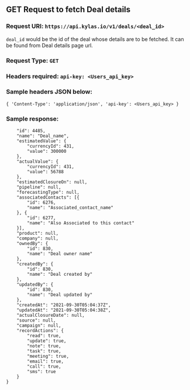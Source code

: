 ## GET Request to fetch Deal details

### Request URl: `https://api.kylas.io/v1/deals/<deal_id>`

`deal_id` would be the id of the deal whose details are to be fetched. It can be found from Deal details page url.

### Request Type: `GET`
### Headers required: `api-key: <Users_api_key>`

### Sample headers JSON below:

`{
	'Content-Type': 'application/json',
	'api-key': <Users_api_key>
}`

### Sample response:

```{
	"id": 4485,
	"name": "Deal_name",
	"estimatedValue": {
		"currencyId": 431,
		"value": 300000
	},
	"actualValue": {
		"currencyId": 431,
		"value": 56788
	},
	"estimatedClosureOn": null,
	"pipeline": null,
	"forecastingType": null,
	"associatedContacts": [{
		"id": 6276,
		"name": "Associated_contact_name"
	}, {
		"id": 6277,
		"name": "Also Associated to this contact"
	}],
	"product": null,
	"company": null,
	"ownedBy": {
		"id": 830,
		"name": "Deal owner name"
	},
	"createdBy": {
		"id": 830,
		"name": "Deal created by"
	},
	"updatedBy": {
		"id": 830,
		"name": "Deal updated by"
	},
	"createdAt": "2021-09-30T05:04:37Z",
	"updatedAt": "2021-09-30T05:04:38Z",
	"actualClosureDate": null,
	"source": null,
	"campaign": null,
	"recordActions": {
		"read": true,
		"update": true,
		"note": true,
		"task": true,
		"meeting": true,
		"email": true,
		"call": true,
		"sms": true
	}
}